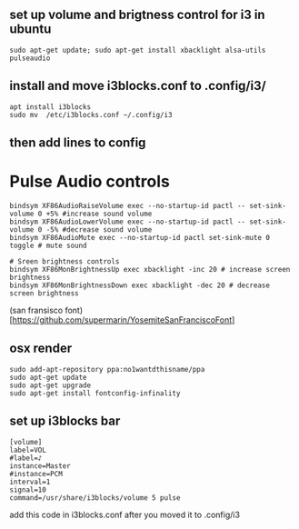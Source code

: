 ## set up volume and brigtness control for i3 in ubuntu 
    sudo apt-get update; sudo apt-get install xbacklight alsa-utils pulseaudio

## install and move i3blocks.conf to .config/i3/  
	apt install i3blocks 
	sudo mv  /etc/i3blocks.conf ~/.config/i3

## then add lines to config 

# Pulse Audio controls
    bindsym XF86AudioRaiseVolume exec --no-startup-id pactl -- set-sink-volume 0 +5% #increase sound volume
    bindsym XF86AudioLowerVolume exec --no-startup-id pactl -- set-sink-volume 0 -5% #decrease sound volume
    bindsym XF86AudioMute exec --no-startup-id pactl set-sink-mute 0 toggle # mute sound

    # Sreen brightness controls
    bindsym XF86MonBrightnessUp exec xbacklight -inc 20 # increase screen brightness
    bindsym XF86MonBrightnessDown exec xbacklight -dec 20 # decrease screen brightness


(san fransisco font)[https://github.com/supermarin/YosemiteSanFranciscoFont]

## osx render 
    sudo add-apt-repository ppa:no1wantdthisname/ppa
    sudo apt-get update
    sudo apt-get upgrade
    sudo apt-get install fontconfig-infinality


## set up i3blocks  bar

    [volume]
    label=VOL
    #label=♪
    instance=Master
    #instance=PCM
    interval=1
    signal=10
    command=/usr/share/i3blocks/volume 5 pulse


add this code in i3blocks.conf  after you moved it to .config/i3

